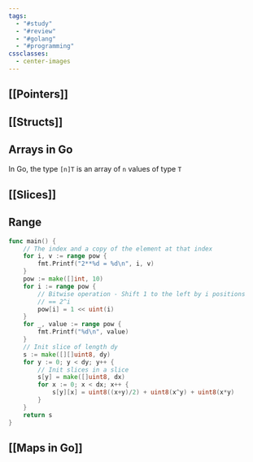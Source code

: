 ```yaml
---
tags:
  - "#study"
  - "#review"
  - "#golang"
  - "#programming"
cssclasses:
  - center-images
---
```

## [[Pointers]]

## [[Structs]]


## Arrays in Go

In Go, the type `[n]T` is an array of `n` values of type `T`

## [[Slices]]

## Range


```go
func main() {
	// The index and a copy of the element at that index
	for i, v := range pow {
		fmt.Printf("2**%d = %d\n", i, v)
	}
	pow := make([]int, 10)
	for i := range pow {
		// Bitwise operation - Shift 1 to the left by i positions
		// == 2^i
		pow[i] = 1 << uint(i) 
	}
	for _, value := range pow {
		fmt.Printf("%d\n", value)
	}
	// Init slice of length dy
	s := make([][]uint8, dy)
	for y := 0; y < dy; y++ {
		// Init slices in a slice
		s[y] = make([]uint8, dx)
		for x := 0; x < dx; x++ {
			s[y][x] = uint8((x+y)/2) + uint8(x^y) + uint8(x*y)
		}
	}
	return s
}

```

## [[Maps in Go]]

